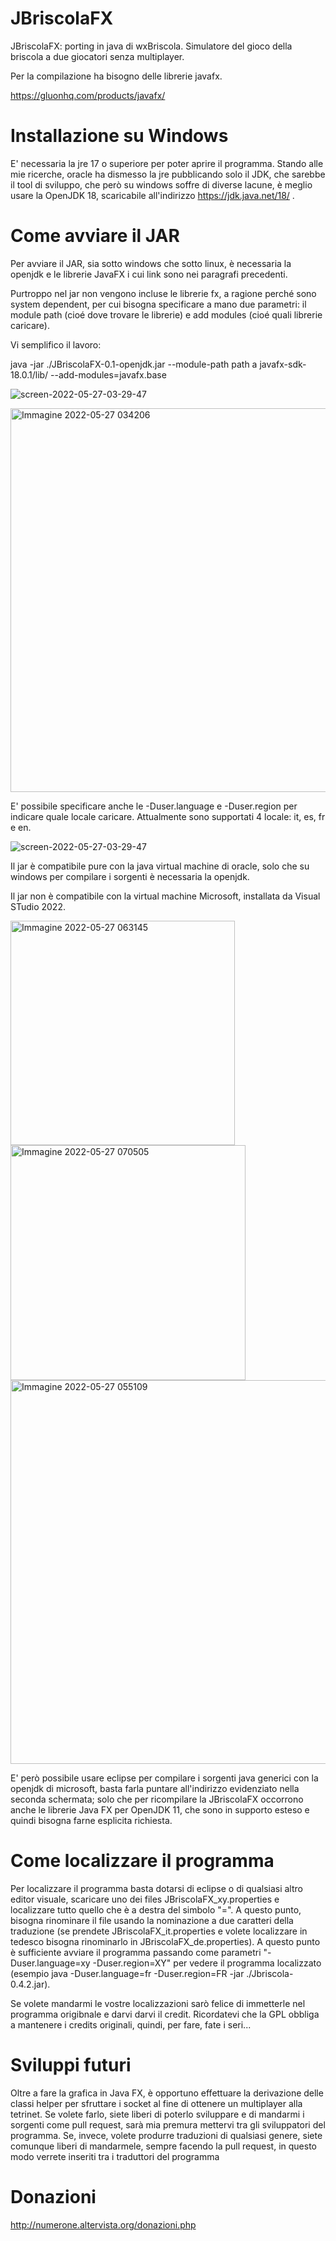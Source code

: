 # JBriscolaFX
JBriscolaFX: porting in java di wxBriscola. Simulatore del gioco della briscola a due giocatori senza multiplayer.

Per la compilazione ha bisogno delle librerie javafx.

https://gluonhq.com/products/javafx/

# Installazione su Windows
E' necessaria la jre 17 o superiore per poter aprire il programma.
Stando alle mie ricerche, oracle ha dismesso la jre pubblicando solo il JDK, che sarebbe il tool di sviluppo, che però su windows soffre di diverse lacune, è meglio usare la OpenJDK 18, scaricabile all'indirizzo https://jdk.java.net/18/ .

# Come avviare il JAR
Per avviare il JAR, sia sotto windows che sotto linux, è necessaria la openjdk e le librerie JavaFX i cui link sono nei paragrafi precedenti.

Purtroppo nel jar non vengono incluse le librerie fx, a ragione perché sono system dependent, per cui bisogna specificare a mano due parametri: il module path (cioé dove trovare le librerie) e add modules (cioé quali librerie caricare).

Vi semplifico il lavoro:

java -jar ./JBriscolaFX-0.1-openjdk.jar --module-path path a javafx-sdk-18.0.1/lib/ --add-modules=javafx.base

![screen-2022-05-27-03-29-47](https://user-images.githubusercontent.com/49764967/170612556-9f2053df-50df-42fe-a480-a0e1b23461f3.png)

<img width="614" alt="Immagine 2022-05-27 034206" src="https://user-images.githubusercontent.com/49764967/170612122-466afa59-a2e1-4562-82cd-12160426e820.png">


E' possibile specificare anche le -Duser.language e -Duser.region per indicare quale locale caricare. Attualmente sono supportati 4 locale: it, es, fr e en.

![screen-2022-05-27-03-29-47](https://user-images.githubusercontent.com/49764967/170612584-869e6953-e32a-4a7e-8a4f-4e65ade0f2c3.png)

Il jar è compatibile pure con la java virtual machine di oracle, solo che su windows per compilare i sorgenti è necessaria la openjdk.

Il jar non è compatibile con la virtual machine Microsoft, installata da Visual STudio 2022.

<img width="359" alt="Immagine 2022-05-27 063145" src="https://user-images.githubusercontent.com/49764967/170629333-c6ac0ac5-218a-495c-a297-aa0fe1cb34db.png">

<img width="376" alt="Immagine 2022-05-27 070505" src="https://user-images.githubusercontent.com/49764967/170633185-4acf4ea4-fdd3-4b70-a156-54752e4f826b.png">

<img width="614" alt="Immagine 2022-05-27 055109" src="https://user-images.githubusercontent.com/49764967/170625897-72c49271-5652-4702-bebb-cbbcc6e68ea6.png">

E' però possibile usare eclipse per compilare i sorgenti java generici con la openjdk di microsoft, basta farla puntare all'indirizzo evidenziato nella seconda schermata; solo che per ricompilare la JBriscolaFX occorrono anche le librerie Java FX per OpenJDK 11, che sono in supporto esteso e quindi bisogna farne esplicita richiesta.

# Come localizzare il programma

Per localizzare il programma basta dotarsi di eclipse o di qualsiasi altro editor visuale, scaricare uno dei files JBriscolaFX_xy.properties e localizzare tutto quello che è a destra del simbolo "=".
A questo punto, bisogna rinominare il file usando la nominazione a due caratteri della traduzione (se prendete JBriscolaFX_it.properties e volete localizzare in tedesco bisogna rinominarlo in JBriscolaFX_de.properties).
A questo punto è sufficiente avviare il programma passando come parametri "-Duser.language=xy -Duser.region=XY" per vedere il programma localizzato (esempio java -Duser.language=fr -Duser.region=FR -jar ./Jbriscola-0.4.2.jar).

Se volete mandarmi le vostre localizzazioni sarò felice di immetterle nel programma origibnale e darvi darvi il credit.
Ricordatevi che la GPL obbliga a mantenere i credits originali, quindi, per fare, fate i seri...

# Sviluppi futuri
Oltre a fare la grafica in Java FX, è opportuno effettuare la derivazione delle classi helper per sfruttare i socket al fine di ottenere un multiplayer alla tetrinet.
Se volete farlo, siete liberi di poterlo sviluppare e di mandarmi i sorgenti come pull request, sarà mia premura mettervi tra gli sviluppatori del programma.
Se, invece, volete produrre traduzioni di qualsiasi genere, siete comunque liberi di mandarmele, sempre facendo la pull request, in questo modo verrete inseriti tra i traduttori del programma

# Donazioni

http://numerone.altervista.org/donazioni.php


